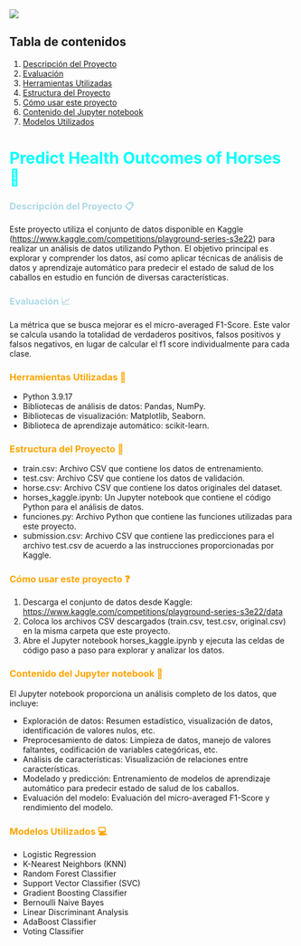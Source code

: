 <img src="https://img.freepik.com/foto-gratis/ai-generated-horses-picture_23-2150650829.jpg?t=st=1697467232~exp=1697467832~hmac=fa391f8f0b9f9b2969c4d727dbf92e82f7c4a7e7472e1fa784c4a21b173aa5fb">

## Tabla de contenidos

1. [Descripción del Proyecto](#Descripción-del-Proyecto)
2. [Evaluación](#evaluación)
3. [Herramientas Utilizadas](#herramientas-utilizadas)
4. [Estructura del Proyecto](#estructura-del-proyecto)
5. [Cómo usar este proyecto](#cómo-usar-este-proyecto)
6. [Contenido del Jupyter notebook](#contenido-del-jupyter-notebook)
7. [Modelos Utilizados](#modelos-utilizados)


# <span style="color:cyan"> Predict Health Outcomes of Horses :horse:

### <span style="color:lightblue">Descripción del Proyecto :clipboard:
Este proyecto utiliza el conjunto de datos disponible en Kaggle (https://www.kaggle.com/competitions/playground-series-s3e22) para realizar un análisis de datos utilizando Python. El objetivo principal es explorar y comprender los datos, así como aplicar técnicas de análisis de datos y aprendizaje automático para predecir el estado de salud de los caballos en estudio en función de diversas características.

### <span style="color:lightblue"> Evaluación :chart_with_upwards_trend:
La métrica que se busca mejorar es el micro-averaged F1-Score. Este valor se calcula usando la totalidad de verdaderos positivos, falsos positivos y falsos negativos, en lugar de calcular el f1 score individualmente para cada clase.

### <span style="color:orange"> Herramientas Utilizadas :wrench:
- Python 3.9.17
- Bibliotecas de análisis de datos: Pandas, NumPy.
- Bibliotecas de visualización: Matplotlib, Seaborn.
- Biblioteca de aprendizaje automático: scikit-learn.

### <span style="color:orange"> Estructura del Proyecto :open_file_folder:
- train.csv: Archivo CSV que contiene los datos de entrenamiento.
- test.csv: Archivo CSV que contiene los datos de validación.
- horse.csv: Archivo CSV que contiene los datos originales del dataset.
- horses_kaggle.ipynb: Un Jupyter notebook que contiene el código Python para el análisis de datos.
- funciones.py: Archivo Python que contiene las funciones utilizadas para este proyecto.
- submission.csv: Archivo CSV que contiene las predicciones para el archivo test.csv de acuerdo a las instrucciones proporcionadas por Kaggle.

### <span style="color:orange"> Cómo usar este proyecto :question:
1. Descarga el conjunto de datos desde Kaggle: https://www.kaggle.com/competitions/playground-series-s3e22/data
2. Coloca los archivos CSV descargados (train.csv, test.csv, original.csv) en la misma carpeta que este proyecto.
3. Abre el Jupyter notebook horses_kaggle.ipynb y ejecuta las celdas de código paso a paso para explorar y analizar los datos.

### <span style="color:orange"> Contenido del Jupyter notebook :page_facing_up:
El Jupyter notebook proporciona un análisis completo de los datos, que incluye:
- Exploración de datos: Resumen estadístico, visualización de datos, identificación de valores nulos, etc.
- Preprocesamiento de datos: Limpieza de datos, manejo de valores faltantes, codificación de variables categóricas, etc.
- Análisis de características: Visualización de relaciones entre características.
- Modelado y predicción: Entrenamiento de modelos de aprendizaje automático para predecir estado de salud de los caballos.
- Evaluación del modelo: Evaluación del  micro-averaged F1-Score y rendimiento del modelo.

### <span style="color:orange"> Modelos Utilizados :computer:
- Logistic Regression
- K-Nearest Neighbors (KNN)
- Random Forest Classifier
- Support Vector Classifier (SVC)
- Gradient Boosting Classifier
- Bernoulli Naive Bayes
- Linear Discriminant Analysis
- AdaBoost Classifier
- Voting Classifier
